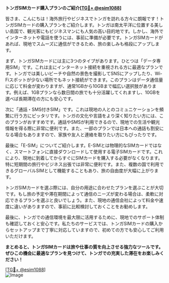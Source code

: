 **トンガSIMカード購入プランのご紹介[[TG💪+ @esim1088](https://t.me/s/esim1088)]**

皆さま、こんにちは！海外旅行やビジネスでトンガを訪れる方々に朗報です！トンガSIMカードの購入プランをご紹介します。トンガは南太平洋に位置する美しい島国で、観光客にもビジネスマンにも人気の高い目的地です。しかし、海外でインターネットや電話を使うには、事前に準備が必要です。トンガSIMカードがあれば、現地でスムーズに通信ができるため、旅の楽しみも格段にアップします。

まず、トンガSIMカードには主に3つのタイプがあります。ひとつは「データ専用SIM」です。これは主にインターネット接続を重視される方に最適なプランです。トンガでは美しいビーチや自然の景色を撮影してSNSにアップしたり、Wi-Fiスポットが少ない場所でもネット接続ができます。このプランはデータ通信量に応じて料金が変わりますが、通常1GBから10GBまで幅広い選択肢があります。例えば、1GBプランなら数日間の旅でも十分活躍してくれますし、10GBを選べば長期滞在の方にも安心です。

次に「通話・SMS付きSIM」です。これは現地の人とのコミュニケーションを頻繁に行う方にピッタリです。トンガの文化や言語をより深く知りたい方には、このプランがおすすめです。通話やSMSが利用できるので、現地での生活や観光情報を得る際に非常に便利です。また、一部のプランでは日本への通話も割安になる場合もありますので、家族や友人と連絡を取りたい方にもぴったりです。

最後に「E-SIM」についてご紹介します。E-SIMとは物理的なSIMカードではなく、スマートフォンに直接ダウンロードして使用する電子SIMカードです。これにより、現地に到着してからすぐにSIMカードを購入する必要がなくなります。特に短期間の旅行やビジネス出張では非常に便利です。また、複数の国で利用できるグローバルSIMとして機能することもあり、旅の自由度が大幅に上がります。

トンガSIMカードを選ぶ際には、自分の用途に合わせたプランを選ぶことが大切です。もし旅の予定や滞在期間によって通信のニーズが変わる場合は、柔軟に対応できるプランを選ぶと良いでしょう。また、現地の通信会社によって料金や速度に違いがありますので、事前に比較検討しておくことをお勧めします。

最後に、トンガでの通信環境を最大限に活用するために、現地でのサポート体制も確認しておくと安心です。私たちのサービスでは、トンガSIMカードの購入からセットアップまで丁寧に対応していますので、初めての方でも安心してご利用いただけます。

**まとめると、トンガSIMカードは旅や仕事の質を向上させる強力なツールです。ぜひこの機会に最適なプランを見つけて、トンガでの充実した滞在をお楽しみください！**

[[TG💪+ @esim1088](https://t.me/s/esim1088)]  
![Image](https://i.postimg.cc/Y0z9fWf4/image.png)